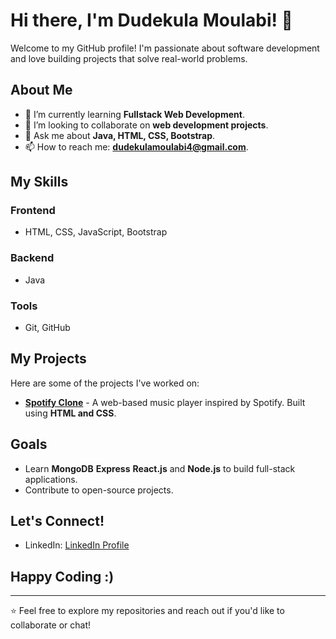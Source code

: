 # Hi there, I'm Dudekula Moulabi! 👋

Welcome to my GitHub profile! I'm passionate about software development and love building projects that solve real-world problems.

## About Me
- 🌱 I’m currently learning **Fullstack Web Development**.
- 👯 I’m looking to collaborate on **web development projects**.
- 💬 Ask me about **Java, HTML, CSS, Bootstrap**.
- 📫 How to reach me: **dudekulamoulabi4@gmail.com**.

## My Skills
### Frontend
- HTML, CSS, JavaScript, Bootstrap

### Backend
- Java

### Tools
- Git, GitHub

## My Projects
Here are some of the projects I've worked on:
- **[Spotify Clone](https://github.com/moulabidudekula/spotify-clone)** - A web-based music player inspired by Spotify. Built using **HTML and CSS**.

## Goals
- Learn **MongoDB** **Express** **React.js**  and **Node.js** to build full-stack applications.
- Contribute to open-source projects.

## Let's Connect!
- LinkedIn: [LinkedIn Profile](https://www.linkedin.com/in/dudekula-moulabi-0ab757258/)
 ## Happy Coding :)
---

⭐️ Feel free to explore my repositories and reach out if you'd like to collaborate or chat!
